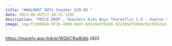 ```yaml
---
title: "#WALMART BOYS Sneaker $29.99 "
date: 2023-06-02T17:10:15.129Z
description: "PRICE DROP , Skechers Kids Boys Thermoflux 2.0 - Kodron Sneaker "
image: img/f1199048-972b-4890-9a97-b01c0e0f61d4.622385df2debc92c6552a2c9d2b89e5c.webp
---
```

https://mavely.app.link/e/WQliC9w8iAb (AD)